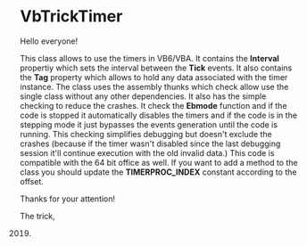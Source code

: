 # VbTrickTimer

Hello everyone!

This class allows to use the timers in VB6/VBA. It contains the **Interval** propertiy which sets the interval between the **Tick** events. It also contains the **Tag** property which allows to hold any data associated with the timer instance.
The class uses the assembly thunks which check allow use the single class without any other dependencies. It also has the simple checking to reduce the crashes. It check the **Ebmode** function and if the code is stopped it automatically disables the timers and if the code is in the stepping mode it just bypasses the events generation until the code is running. This checking simplifies debugging but doesn't exclude the crashes (because if the timer wasn't disabled since the last debugging session it'll continue execution with the old invalid data.) 
This code is compatible with the 64 bit office as well.
If you want to add a method to the class you should update the **TIMERPROC_INDEX** constant according to the offset.

Thanks for your attention!

The trick,

2019.
